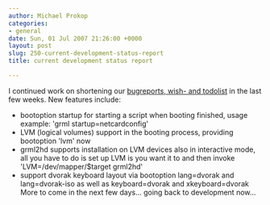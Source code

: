 ```yaml
---
author: Michael Prokop
categories:
- general
date: Sun, 01 Jul 2007 21:26:00 +0000
layout: post
slug: 250-current-development-status-report
title: current development status report

---
```

I continued work on shortening our [bugreports, wish\- and todolist](http://bts.grml.org/grml/) in the last few weeks. New features include:
* bootoption startup for starting a script when booting finished, usage example: 'grml startup\=netcardconfig'
* LVM (logical volumes) support in the booting process, providing bootoption 'lvm' now
* grml2hd supports installation on LVM devices also in interactive mode, all you have to do is set up LVM is you want it to and then invoke 'LVM\=/dev/mapper/$target grml2hd'
* support dvorak keyboard layout via bootoption lang\=dvorak and lang\=dvorak\-iso as well as keyboard\=dvorak and xkeyboard\=dvorak
More to come in the next few days... going back to development now...
